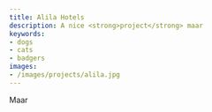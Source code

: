 ```yaml
---
title: Alila Hotels
description: A nice <strong>project</strong> maar
keywords: 
- dogs
- cats
- badgers
images: 
- /images/projects/alila.jpg
---
```

Maar